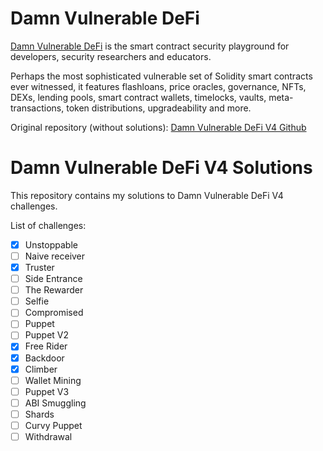 # Damn Vulnerable DeFi

[Damn Vulnerable DeFi](https://www.damnvulnerabledefi.xyz/) is the smart contract security playground for developers, security researchers and educators.

Perhaps the most sophisticated vulnerable set of Solidity smart contracts ever witnessed, it features flashloans, price oracles, governance, NFTs, DEXs, lending pools, smart contract wallets, timelocks, vaults, meta-transactions, token distributions, upgradeability and more.

Original repository (without solutions): [Damn Vulnerable DeFi V4 Github](https://github.com/theredguild/damn-vulnerable-defi/tree/v4.0.0)

# Damn Vulnerable DeFi V4 Solutions

This repository contains my solutions to Damn Vulnerable DeFi V4 challenges.

List of challenges:
- [x] Unstoppable
- [ ] Naive receiver
- [x] Truster
- [ ] Side Entrance
- [ ] The Rewarder
- [ ] Selfie
- [ ] Compromised
- [ ] Puppet
- [ ] Puppet V2
- [x] Free Rider
- [x] Backdoor
- [x] Climber
- [ ] Wallet Mining
- [ ] Puppet V3
- [ ] ABI Smuggling
- [ ] Shards
- [ ] Curvy Puppet
- [ ] Withdrawal
